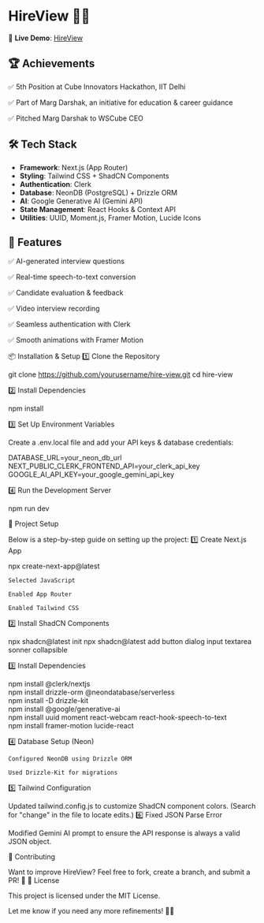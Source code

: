 # HireView 🎤💼  

🚀 **Live Demo**: [HireView](https://hire-view-ehshan.vercel.app/)  

## 🏆 Achievements  

✅ 5th Position at Cube Innovators Hackathon, IIT Delhi  

✅ Part of Marg Darshak, an initiative for education & career guidance  

✅ Pitched Marg Darshak to WSCube CEO  

## 🛠 Tech Stack  

- **Framework**: Next.js (App Router)  
- **Styling**: Tailwind CSS + ShadCN Components  
- **Authentication**: Clerk  
- **Database**: NeonDB (PostgreSQL) + Drizzle ORM  
- **AI**: Google Generative AI (Gemini API)  
- **State Management**: React Hooks & Context API  
- **Utilities**: UUID, Moment.js, Framer Motion, Lucide Icons  

## 🚀 Features  

✅ AI-generated interview questions  

✅ Real-time speech-to-text conversion  

✅ Candidate evaluation & feedback  

✅ Video interview recording  

✅ Seamless authentication with Clerk  

✅ Smooth animations with Framer Motion  

📦 Installation & Setup
1️⃣ Clone the Repository

git clone https://github.com/yourusername/hire-view.git
cd hire-view

2️⃣ Install Dependencies

npm install

3️⃣ Set Up Environment Variables

Create a .env.local file and add your API keys & database credentials:

DATABASE_URL=your_neon_db_url
NEXT_PUBLIC_CLERK_FRONTEND_API=your_clerk_api_key
GOOGLE_AI_API_KEY=your_google_gemini_api_key

4️⃣ Run the Development Server

npm run dev

🔨 Project Setup

Below is a step-by-step guide on setting up the project:
1️⃣ Create Next.js App

npx create-next-app@latest

    Selected JavaScript

    Enabled App Router

    Enabled Tailwind CSS

2️⃣ Install ShadCN Components

npx shadcn@latest init
npx shadcn@latest add button dialog input textarea sonner collapsible

3️⃣ Install Dependencies

npm install @clerk/nextjs  
npm install drizzle-orm @neondatabase/serverless  
npm install -D drizzle-kit  
npm install @google/generative-ai  
npm install uuid moment react-webcam react-hook-speech-to-text  
npm install framer-motion lucide-react  

4️⃣ Database Setup (Neon)

    Configured NeonDB using Drizzle ORM

    Used Drizzle-Kit for migrations

5️⃣ Tailwind Configuration

Updated tailwind.config.js to customize ShadCN component colors. (Search for "change" in the file to locate edits.)
6️⃣ Fixed JSON Parse Error

Modified Gemini AI prompt to ensure the API response is always a valid JSON object.

🌟 Contributing

Want to improve HireView? Feel free to fork, create a branch, and submit a PR! 🚀
📜 License

This project is licensed under the MIT License.

Let me know if you need any more refinements! 🚀🔥


